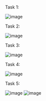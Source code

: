 Task 1:

![image](https://github.com/user-attachments/assets/36108cbf-877d-4ef8-9c21-97fcde971bec)

Task 2: 

![image](https://github.com/user-attachments/assets/4f1e754c-70f9-4835-9cde-36a4b90b567c)

Task 3: 

![image](https://github.com/user-attachments/assets/214ad47f-b4f5-43a5-a5f8-7c1617f19a57)

Task 4: 

![image](https://github.com/user-attachments/assets/9c4081b7-170c-4266-9350-198eb03a5296)

Task 5: 

![image](https://github.com/user-attachments/assets/b50c3569-73a4-4726-ab76-f4950e762bdd)
![image](https://github.com/user-attachments/assets/edb497e5-4cb0-4088-ad60-31ce2350f396)

